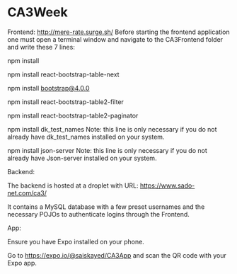 # CA3Week

Frontend:
http://mere-rate.surge.sh/
Before starting the frontend application one must open a terminal window and navigate to the CA3Frontend folder and write these 7 lines:

npm install

npm install react-bootstrap-table-next

npm install bootstrap@4.0.0

npm install react-bootstrap-table2-filter

npm install react-bootstrap-table2-paginator

npm install dk_test_names Note: this line is only necessary if you do not already have dk_test_names installed on your system.

npm install json-server Note: this line is only necessary if you do not already have Json-server installed on your system.


Backend:

The backend is hosted at a droplet with URL: https://www.sado-net.com/ca3/

It contains a MySQL database with a few preset usernames and the necessary POJOs to authenticate logins through the Frontend.

App:

Ensure you have Expo installed on your phone.

Go to https://expo.io/@saiskayed/CA3App and scan the QR code with your Expo app.
